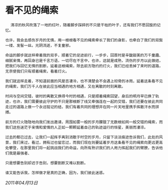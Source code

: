 <!-- kk-show true kk-show stop -->
<!-- kk-mtime 2011-04-13 kk-mtime stop -->
# 看不见的绳索

<pre>
  <code class="text">清凉的秋风吹落了一地的红叶，随着脚步踩碎的不只是干枯的叶子，还有我们不愿回旋的记忆。

也许，我会去感伤岁月的无情，用一根根看不见的绳索牵长了我们的身影，也牵白了我们的双鬓一缕、发髻一丝。光阴流逝，不复童邪。

命运的脚步就这样牵着我的双手，顺着它的足迹前行，一步步，回首时是辛酸甜美的万千童趣、细腻亲情，再回身已是千言万语，一切尽在不言中，也许，这就是成熟，流伤的岁月以此做结，把我们与回忆无情的割断，延着这根绳索，除去前方隐约的灯火，我们已经丢掉了来时的道路，无奈使我们只有顺着绳索，看着灯火。

我们就这样走着，不知道前面的风是否凄冷，也不清楚会不会遇上彻骨的冰雨，延着这条看不见的绳索，我们万千人在彼此应当相遇的地方相遇，又在离散的时刻离散。

时间与空间交错，彼时的离散又换得今时的相遇，只是顺着绳索回望，身后的明月早已换了轨迹，也许，我们需要彼此守护的不只是那根断了线又牵强连在一起的交错，我们还要在彼此共同走过的道路上做一个永远铭记的结，我们有着共同的理想并在同一片天地里携手挥散汗水而拼搏。

前方的灯火隐隐地向我们发出邀请，周围如雾一般的岁月朦胧了无数根如网一般交错的绳索，而我们这些迷茫于亲情和爱情的人正如一颗颗延着自己的轨迹运行的恒星，美丽而凄凉。

过去的都已过去，让我们一起挥手离别消散于时空的岁月，只留下淡淡痕迹告诉我们，此处的风景，我们来过，看过，拥有过也留恋过，而我们现在则要延着岁月这条看不见的绳索向更远更高处攀登，在那里我们将一起挑战我们的命运，向所有熟识我们的人用力挥起我们的臂膀，告诉他们我是最强者、

只是想要告别却迟于告别，想要割断又难以割断。

谁又能告诉我，怎样做才是真的正确，因为，我们彼此迷惑。</code>
</pre>

_2011年04月13日_